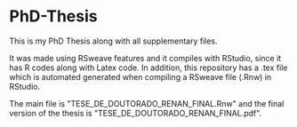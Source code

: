 # PhD-Thesis
This is my PhD Thesis along with all supplementary files.

It was made using RSweave features and it compiles with RStudio, since it has R codes along with Latex code. In addition, this repository has a .tex file which is automated generated when compiling a RSweave file (.Rnw) in RStudio.

The main file is "TESE_DE_DOUTORADO_RENAN_FINAL.Rnw" and the final version of the thesis is "TESE_DE_DOUTORADO_RENAN_FINAL.pdf".